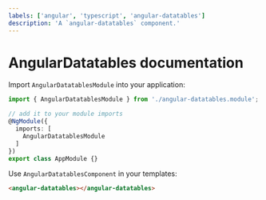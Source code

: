 ```yaml
---
labels: ['angular', 'typescript', 'angular-datatables']
description: 'A `angular-datatables` component.'
---
```


# AngularDatatables documentation

Import `AngularDatatablesModule` into your application:

```ts
import { AngularDatatablesModule } from './angular-datatables.module';

// add it to your module imports
@NgModule({
  imports: [
    AngularDatatablesModule
  ]
})
export class AppModule {}
```

Use `AngularDatatablesComponent` in your templates:

```html
<angular-datatables></angular-datatables>
```
